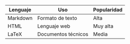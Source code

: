 | **Lenguaje** | **Uso** | **Popularidad**|
|--------------|--------------|--------------|
| Markdown | Formato de texto | Alta |
| HTML | Lenguaje web | Muy alta |
| LaTeX | Documentos técnicos | Media  |